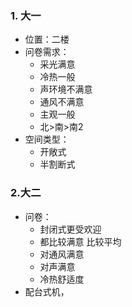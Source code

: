 ### 1. 大一
- 位置：二楼
- 问卷需求：
    - 采光满意
    - 冷热一般
    - 声环境不满意
    - 通风不满意
    - 主观一般
    - 北>南>南2
- 空间类型：
    - 开敞式 
    - 半割断式
### 2.大二
  - 问卷：
    - 封闭式更受欢迎
    - 都比较满意 比较平均
    - 对通风满意
    - 对声满意
    - 冷热舒适度
  - 配台式机，
